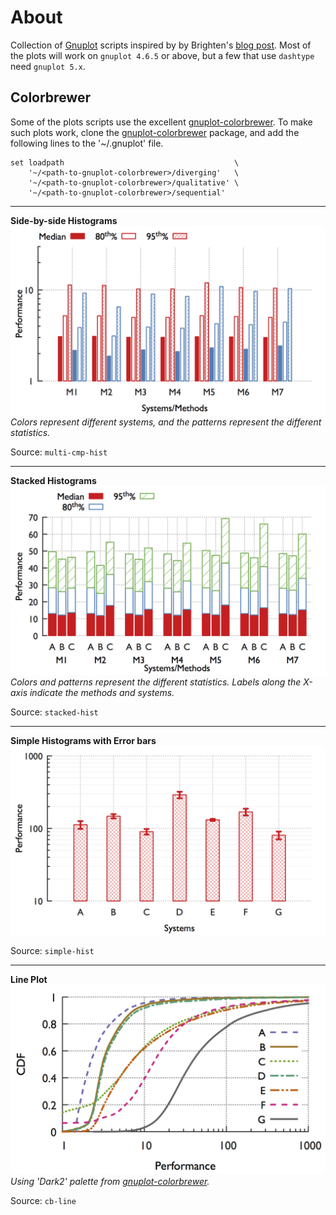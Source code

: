 # About

Collection of [Gnuplot][3] scripts inspired by by Brighten's [blog post][1]. Most of the plots will work on `gnuplot 4.6.5` or above, but a few that use `dashtype` need `gnuplot 5.x`.

## Colorbrewer
Some of the plots scripts use the excellent [gnuplot-colorbrewer][2]. To make such plots work, clone the [gnuplot-colorbrewer][2] package, and add the following lines to the '~/.gnuplot' file.
```
set loadpath                                      \
    '~/<path-to-gnuplot-colorbrewer>/diverging'   \
    '~/<path-to-gnuplot-colorbrewer>/qualitative' \
    '~/<path-to-gnuplot-colorbrewer>/sequential'
```

---

**Side-by-side Histograms**
![Side-by-side Histograms](./multi-cmp-hist/sys-perf-comparison.png "Side-by-side Histograms")
_Colors represent different systems, and the patterns represent the different statistics._

Source: `multi-cmp-hist`

---

**Stacked Histograms**
![Stacked Histograms](./stacked-hist/sys-perf-stacked-comparison.png "Stacked Histograms")
_Colors and patterns represent the different statistics. Labels along the X-axis indicate the methods and systems._

Source: `stacked-hist`

---

**Simple Histograms with Error bars**
![Simple Histograms](./simple-hist/simple-hist.png "Simple Histograms")

Source: `simple-hist`

---

**Line Plot**
![Line Plot](./cb-line/cb-line.png "Line plot")
_Using 'Dark2' palette from [gnuplot-colorbrewer][2]._

Source: `cb-line`


[1]: http://youinfinitesnake.blogspot.com/2011/02/attractive-scientific-plots-with.html "Attractive scientific plots with gnuplot"
[2]: https://github.com/aschn/gnuplot-colorbrewer.git "aschn/gnuplot-colorbrewer"
[3]: http://gnuplot.sourceforge.net "Gnuplot homepage"
